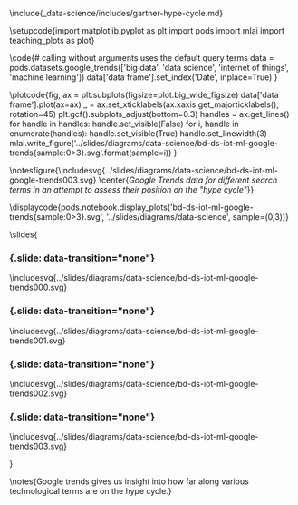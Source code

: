 \include{_data-science/includes/gartner-hype-cycle.md}



\setupcode{import matplotlib.pyplot as plt
import pods
import mlai
import teaching_plots as plot}

\code{# calling without arguments uses the default query terms
data = pods.datasets.google_trends(['big data', 'data science', 'internet of things', 'machine learning']) 
data['data frame'].set_index('Date', inplace=True)
}

\plotcode{fig, ax = plt.subplots(figsize=plot.big_wide_figsize)
data['data frame'].plot(ax=ax)
_ = ax.set_xticklabels(ax.xaxis.get_majorticklabels(), rotation=45)
plt.gcf().subplots_adjust(bottom=0.3)
handles = ax.get_lines()
for handle in handles:
    handle.set_visible(False)
for i, handle in enumerate(handles):
    handle.set_visible(True)
	handle.set_linewidth(3)
    mlai.write_figure('../slides/diagrams/data-science/bd-ds-iot-ml-google-trends{sample:0>3}.svg'.format(sample=i))
}

\notesfigure{\includesvg{../slides/diagrams/data-science/bd-ds-iot-ml-google-trends003.svg}
\center{*Google Trends data for different search terms in an attempt to assess their position on the "hype cycle"*}}

\displaycode{pods.notebook.display_plots('bd-ds-iot-ml-google-trends{sample:0>3}.svg', 
                            '../slides/diagrams/data-science', sample=(0,3))}

\slides{
### {.slide: data-transition="none"}

\includesvg{../slides/diagrams/data-science/bd-ds-iot-ml-google-trends000.svg}

### {.slide: data-transition="none"}

\includesvg{../slides/diagrams/data-science/bd-ds-iot-ml-google-trends001.svg}

### {.slide: data-transition="none"}

\includesvg{../slides/diagrams/data-science/bd-ds-iot-ml-google-trends002.svg}

### {.slide: data-transition="none"}

\includesvg{../slides/diagrams/data-science/bd-ds-iot-ml-google-trends003.svg}

}

\notes{Google trends gives us insight into how far along various technological terms are on the hype cycle.}
